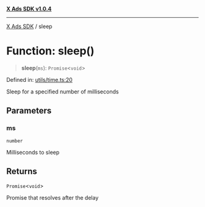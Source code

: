[**X Ads SDK v1.0.4**](../README.md)

***

[X Ads SDK](../globals.md) / sleep

# Function: sleep()

> **sleep**(`ms`): `Promise`\<`void`\>

Defined in: [utils/time.ts:20](https://github.com/kage1020/x-ads-sdk/blob/main/src/utils/time.ts#L20)

Sleep for a specified number of milliseconds

## Parameters

### ms

`number`

Milliseconds to sleep

## Returns

`Promise`\<`void`\>

Promise that resolves after the delay
